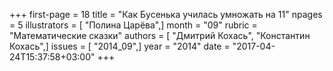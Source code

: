 +++
first-page = 18
title = "Как Бусенька училась умножать на 11"
npages = 5
illustrators = [ "Полина Царёва",]
month = "09"
rubric = "Математические сказки"
authors = [ "Дмитрий Кохась", "Константин Кохась",]
issues = [ "2014_09",]
year = "2014"
date = "2017-04-24T15:37:58+03:00"
+++
